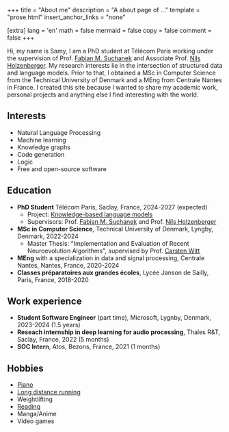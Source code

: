 +++
title = "About me"
description = "A about page of ..."
template = "prose.html"
insert_anchor_links = "none"

[extra]
lang = 'en'
math = false
mermaid = false
copy = false
comment = false
+++

Hi, my name is Samy, I am a PhD student at Télécom Paris working under the supervision of Prof. [Fabian M. Suchanek](https://suchanek.name/) and Associate Prof.
[Nils Holzenberger](https://perso.telecom-paristech.fr/holzenberger). My research interests lie in the intersection of structured data and language models.
Prior to that, I obtained a MSc in Computer Science from the Technical University of Denmark and a MEng from Centrale Nantes in
France. I created this site because I wanted to share my academic work, personal projects and anything else I find interesting with the world.

## Interests

* Natural Language Processing
* Machine learning
* Knowledge graphs
* Code generation
* Logic
* Free and open-source software

## Education

* **PhD Student** Télécom Paris, Saclay, France, 2024-2027 (expected)
    * Project: [Knowledge-based language models](https://suchanek.name/work/research/kb-lm/index.html)
    * Supervisors: Prof. [Fabian M. Suchanek](https://suchanek.name/) and Prof. [Nils Holzenberger](https://perso.telecom-paristech.fr/holzenberger)
* **MSc in Computer Science**, Technical University of Denmark, Lyngby, Denmark, 2022-2024
    * Master Thesis: "Implementation and Evaluation of Recent Neuroevolution Algorithms", supervised by Prof. [Carsten Witt](https://www.imm.dtu.dk/~cawi/)
* **MEng** with a specialization in data and signal processing, Centrale Nantes, Nantes, France, 2020-2024
* **Classes préparatoires aux grandes écoles**, Lycée Janson de Sailly, Paris, France, 2018-2020

## Work experience

* **Student Software Engineer** (part time), Microsoft, Lygnby, Denmark, 2023-2024 (1.5 years)
* **Reseach internship in deep learning for audio processing**, Thales R&T, Saclay, France, 2022 (5 months)
* **SOC Intern**, Atos, Bezons, France, 2021 (1 months)

## Hobbies

* [Piano](/blog/piano)
* [Long distance running](https://www.strava.com/athletes/126848062)
* Weightlifting
* [Reading](/blog/books)
* Manga/Anime
* Video games
